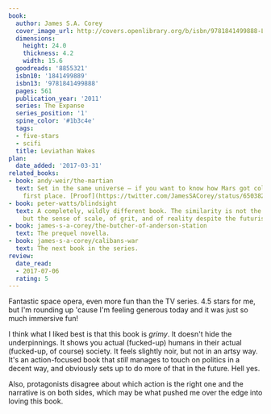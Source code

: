 ```yaml
---
book:
  author: James S.A. Corey
  cover_image_url: http://covers.openlibrary.org/b/isbn/9781841499888-L.jpg
  dimensions:
    height: 24.0
    thickness: 4.2
    width: 15.6
  goodreads: '8855321'
  isbn10: '1841499889'
  isbn13: '9781841499888'
  pages: 561
  publication_year: '2011'
  series: The Expanse
  series_position: '1'
  spine_color: '#1b3c4e'
  tags:
  - five-stars
  - scifi
  title: Leviathan Wakes
plan:
  date_added: '2017-03-31'
related_books:
- book: andy-weir/the-martian
  text: Set in the same universe – if you want to know how Mars got colonized in the
    first place. [Proof](https://twitter.com/JamesSACorey/status/650382119449964544)
- book: peter-watts/blindsight
  text: A completely, wildly different book. The similarity is not the spaceship,
    but the sense of scale, of grit, and of reality despite the futuristic setting.
- book: james-s-a-corey/the-butcher-of-anderson-station
  text: The prequel novella.
- book: james-s-a-corey/calibans-war
  text: The next book in the series.
review:
  date_read:
  - 2017-07-06
  rating: 5
---
```


Fantastic space opera, even more fun than the TV series. 4.5 stars for me, but I'm rounding up 'cause I'm feeling
generous today and it was just so much immersive fun!

I think what I liked best is that this book is *grimy*. It doesn't hide the underpinnings. It shows you actual
(fucked-up) humans in their actual (fucked-up, of course) society. It feels slightly noir, but not in an artsy way. It's
an action-focused book that *still* manages to touch on politics in a decent way, and obviously sets up to do more of
that in the future. Hell yes.

Also, protagonists disagree about which action is the right one and the narrative is on both sides, which may be what
pushed me over the edge into loving this book.

